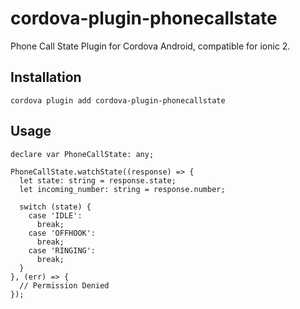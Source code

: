 # cordova-plugin-phonecallstate

Phone Call State Plugin for Cordova Android, compatible for ionic 2.


## Installation
`cordova plugin add cordova-plugin-phonecallstate`

## Usage 

    declare var PhoneCallState: any;
    
    PhoneCallState.watchState((response) => {
      let state: string = response.state;
      let incoming_number: string = response.number;
      
      switch (state) {
        case 'IDLE':
          break;
        case 'OFFHOOK':
          break;
        case 'RINGING':
          break;
      }
    }, (err) => {
      // Permission Denied
    });
  
 

